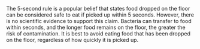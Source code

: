 The 5-second rule is a popular belief that states food dropped on the floor can be considered safe to eat if picked up within 5 seconds. However, there is no scientific evidence to support this claim. Bacteria can transfer to food within seconds, and the longer food remains on the floor, the greater the risk of contamination. It is best to avoid eating food that has been dropped on the floor, regardless of how quickly it is picked up.